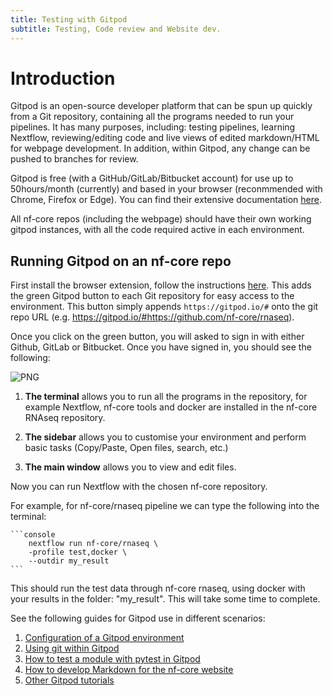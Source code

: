 ```yaml
---
title: Testing with Gitpod
subtitle: Testing, Code review and Website dev.
---
```


# Introduction

Gitpod is an open-source developer platform that can be spun up quickly from a Git repository, containing all the programs needed to run your pipelines. It has many purposes, including: testing pipelines, learning Nextflow, reviewing/editing code and live views of edited markdown/HTML for webpage development. In addition, within Gitpod, any change can be pushed to branches for review. 

Gitpod is free (with a GitHub/GitLab/Bitbucket account) for use up to 50hours/month (currently) and based in your browser (reconmmended with Chrome, Firefox or Edge). You can find their extensive documentation [here](https://gitpod.io/). 

All nf-core repos (including the webpage) should have their own working gitpod instances, with all the code required active in each environment.

## Running Gitpod on an nf-core repo

First install the browser extension, follow the instructions [here](https://www.gitpod.io/docs/browser-extension). This adds the green Gitpod button to each Git repository for easy access to the environment. This button simply appends `https://gitpod.io/#` onto the git repo URL (e.g. https://gitpod.io/#https://github.com/nf-core/rnaseq).

Once you click on the green button, you will asked to sign in with either Github, GitLab or Bitbucket. Once you have signed in, you should see the following:

![PNG](/assets/markdown_assets/developers/gitpod/nf-core-gitpod.png)


1. **The terminal** allows you to run all the programs in the repository, for example Nextflow, nf-core tools and docker are installed in the nf-core RNAseq repository.

2. **The sidebar** allows you to customise your environment and perform basic tasks (Copy/Paste, Open files, search, etc.)

3. **The main window** allows you to view and edit files.

Now you can run Nextflow with the chosen nf-core repository. 

For example, for nf-core/rnaseq pipeline we can type the following into the terminal:

    ```console
		nextflow run nf-core/rnaseq \
		-profile test,docker \
		--outdir my_result
    ```

This should run the test data through nf-core rnaseq, using docker with your results in the folder: "my_result". This will take some time to complete.


See the following guides for Gitpod use in different scenarios:

1. [Configuration of a Gitpod environment](gitpod/config.md)
2. [Using git within Gitpod](gitpod/git_in_gitpod.md)
3. [How to test a module with pytest in Gitpod](gitpod/pytest.md)
4. [How to develop Markdown for the nf-core website](gitpod/webdev.md)
5. [Other Gitpod tutorials](gitpod/other.md)



